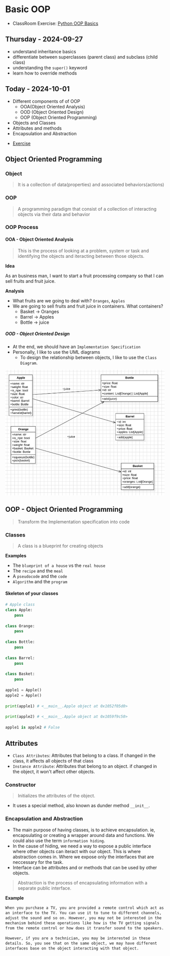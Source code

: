 # Basic OOP 
- ClassRoom Exercise: [Python OOP Basics](https://classroom.github.com/a/Mjb32c-P)


## Thursday - 2024-09-27
- understand inheritance basics
- differentiate between superclasses (parent class) and subclass (child class)
- understanding the `super()` keyword
- learn how to override methods


## Today - 2024-10-01
- Different components of of OOP
    - OOA(Object Oriented Analysis)
    - OOD (Object Oriented Design)
    - OOP (Object Oriented Programming)
- Objects and Classes
- Attributes and methods
- Encapsulation and Abstraction
* [Exercise](https://classroom.github.com/a/Mjb32c-P)


## Object Oriented Programming


### Object
> It is a collection of data(properties) and associated behaviors(actions)

### OOP

> A programming paradigm that consist of a collection of interacting objects via their data and behavior

### OOP Process

#### OOA - Object Oriented Analysis
> This is the process of looking at a problem, system or task and identifying the objects and iteracting between those objects.

**Idea**

As an business man, I want to start a fruit processing company so that I can sell fruits and fruit juice.

**Analysis**
- What fruits are we going to deal with? `Oranges`, `Apples`
- We are going to sell fruits and fruit juice in containers. What containers?
    - Basket -> Oranges
    - Barrel -> Apples
    - Bottle -> juice
    
##### OOD - Object Oriented Design
- At the end, we should have an `Implementation Specification`
- Personally, I like to use the UML diagrams
    - To design the relationship between objects, I like to use the `Class Diagram`.

![design oop class diagram](ood.png)

## OOP - Object Oriented Programming

> Transform the Implementation specification into code

### Classes
> A class is a blueprint for creating objects

**Examples**

- The `blueprint of a house` vs the `real house`
- The `recipe` and the `meal`
- A `pseudocode` and the `code`
- `Algorithm` and the `program`

#### Skeleton of your classes

```python
# Apple class
class Apple:
    pass 

class Orange:
    pass

class Bottle:
    pass

class Barrel:
    pass

class Basket:
    pass

apple1 = Apple()
apple2 = Apple()

print(apple1) # <__main__.Apple object at 0x1052f05d0>

print(apple2) # <__main__.Apple object at 0x1059f9c50>

apple1 is apple2 # False
```

## Attributes

- `Class Attributes`:  Attributes that belong to a class. If changed in the class, it affects all objects of that class
- `Instance Attribute`: Attributes that belong to an object. if changed in the object, it won't affect other objects.

### Constructor
> Initializes the attributes of the object.

- It uses a special method, also known as dunder method `__init__`.

### Encapsulation and Abstraction

- The main purpose of having classes, is to achieve encapsulation. ie, encapsulating or creating a wrapper around data and functions. We could also use the term `information hiding`. 
- In the cause of hiding, we need a way to expose a public interface where other objects can iteract with our object. This is where abstraction comes in. Where we expose only the interfaces that are neccessary for the task. 
- Interface can be attributes and or methods that can be used by other objects.

> Abstraction is the process of encapsulating information with a separate public interface.

**Example**

```
When you purchase a TV, you are provided a remote control which act as an interface to the TV. You can use it to tune to different channels, adjust the sound and so on. However, you may not be interested in the mechanism behind these operations like how is the TV getting signals from the remote control or how does it transfer sound to the speakers.

However, if you are a technician, you may be interested in these details. So, you see that on the same object, we may have different interfaces base on the object interacting with that object.
```